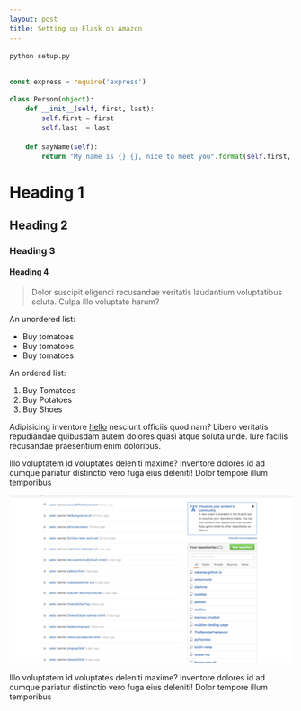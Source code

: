 ```yaml
---
layout: post
title: Setting up Flask on Amazon
---
```


`python setup.py`

```javascript

const express = require('express')

```

```python
class Person(object):
    def __init__(self, first, last):
        self.first = first
        self.last  = last

    def sayName(self):
        return "My name is {} {}, nice to meet you".format(self.first, self.last)
```

# Heading 1
## Heading 2
### Heading 3
#### Heading 4

> Dolor suscipit eligendi recusandae veritatis laudantium voluptatibus soluta. Culpa illo voluptate harum?

An unordered list:

- Buy tomatoes
- Buy tomatoes
- Buy tomatoes

An ordered list:

1. Buy Tomatoes
2. Buy Potatoes
3. Buy Shoes

Adipisicing inventore [hello](hello) nesciunt officiis quod nam? Libero veritatis repudiandae quibusdam autem dolores quasi atque soluta unde. Iure facilis recusandae praesentium enim doloribus.

Illo voluptatem id voluptates deleniti maxime? Inventore dolores id ad cumque pariatur distinctio vero fuga eius deleniti! Dolor tempore illum temporibus

![some alt text for seo](/assets/img/hello.png)

Illo voluptatem id voluptates deleniti maxime? Inventore dolores id ad cumque pariatur distinctio vero fuga eius deleniti! Dolor tempore illum temporibus
